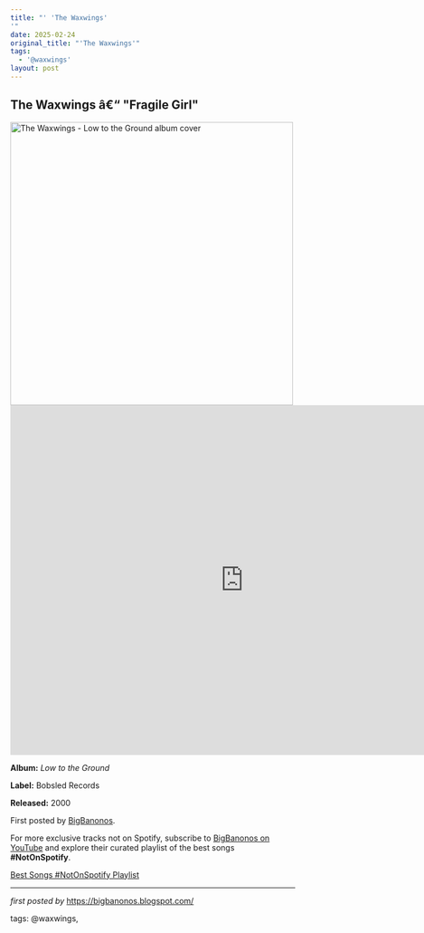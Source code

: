 ```yaml
---
title: "' 'The Waxwings'
'"
date: 2025-02-24
original_title: "'The Waxwings'"
tags:
  - '@waxwings'
layout: post
---
```

<h2>The Waxwings â€“ "Fragile Girl"</h2> <img src="https://m.media-amazon.com/images/I/815HNiA75YL._UF1000,1000_QL80_.jpg" alt="The Waxwings - Low to the Ground album cover" width="500"> <iframe width="824" height="618" src="https://www.youtube.com/embed/MigN4c8SNuU" title="The Waxwings - Fragile Girl" frameborder="0" allow="accelerometer; autoplay; clipboard-write; encrypted-media; gyroscope; picture-in-picture; web-share" referrerpolicy="strict-origin-when-cross-origin" allowfullscreen></iframe> <p><strong>Album:</strong> <em>Low to the Ground</em></p>
<p><strong>Label:</strong> Bobsled Records</p>
<p><strong>Released:</strong> 2000</p> <p>First posted by <a href="https://bigbanonos.blogspot.com/">BigBanonos</a>.</p>

<!--Subscribe and Playlist Links-->
<div>
    <p>For more exclusive tracks not on Spotify, subscribe to <a href="https://www.youtube.com/@BigBanonos" target="_blank">BigBanonos on YouTube</a> and explore their curated playlist of the best songs <strong>#NotOnSpotify</strong>.</p>
    <p><a href="https://www.youtube.com/playlist?list=PLtuNtuTatqI0kFahUCbtbfenC_ET5O_tr" target="_blank">Best Songs #NotOnSpotify Playlist<br /></a></p></div>

<hr />

<p><em>first posted by</em> <a href="https://bigbanonos.blogspot.com/" rel="noopener" target="_new">https://bigbanonos.blogspot.com/</a></p>

<p>tags: @waxwings,</p>
